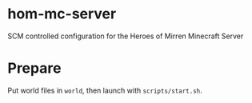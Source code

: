 # hom-mc-server

SCM controlled configuration for the Heroes of Mirren Minecraft Server

# Prepare

Put world files in `world`, then launch with `scripts/start.sh`.

